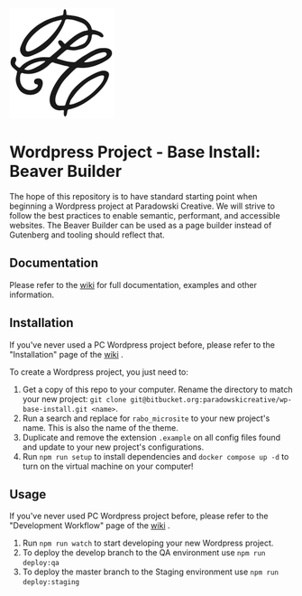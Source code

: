 ![Paradowski Creative](/pc_logo.svg?raw=true "Paradowski Creative")

# Wordpress Project - Base Install: Beaver Builder

The hope of this repository is to have standard starting point when beginning a Wordpress project at Paradowski Creative. We will strive to follow the best practices to enable semantic, performant, and accessible websites. The Beaver Builder can be used as a page builder instead of Gutenberg and tooling should reflect that.

## Documentation

Please refer to the [wiki](./wiki.md) for full documentation, examples and other information.

## Installation

If you've never used a PC Wordpress project before, please refer to the "Installation" page of the [wiki](./wiki.md) .

To create a Wordpress project, you just need to:

1. Get a copy of this repo to your computer. Rename the directory to match your new project: `git clone git@bitbucket.org:paradowskicreative/wp-base-install.git <name>`.
2. Run a search and replace for `rabo_microsite` to your new project's name. This is also the name of the theme.
3. Duplicate and remove the extension `.example` on all config files found and update to your new project's configurations.
4. Run `npm run setup` to install dependencies and `docker compose up -d` to turn on the virtual machine on your computer!

## Usage

If you've never used PC Wordpress project before, please refer to the "Development Workflow" page of the [wiki](./wiki.md) .

1. Run `npm run watch` to start developing your new Wordpress project.
2. To deploy the develop branch to the QA environment use `npm run deploy:qa`
3. To deploy the master branch to the Staging environment use `npm run deploy:staging`
